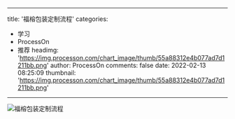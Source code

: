 
---
title: '福榕包装定制流程'
categories: 
 - 学习
 - ProcessOn
 - 推荐
headimg: 'https://img.processon.com/chart_image/thumb/55a88312e4b077ad7d1211bb.png'
author: ProcessOn
comments: false
date: 2022-02-13 08:25:09
thumbnail: 'https://img.processon.com/chart_image/thumb/55a88312e4b077ad7d1211bb.png'
---

<div>   
<img class="thumb" alt="福榕包装定制流程" src="https://img.processon.com/chart_image/thumb/55a88312e4b077ad7d1211bb.png" referrerpolicy="no-referrer">
<p></p>  
</div>
            